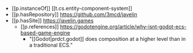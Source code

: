 


- [[p.instanceOf]] [[t.cs.entity-component-system]]
- [[p.hasRepository]] https://github.com/3mcd/javelin
- [[p.hasSite]] https://javelin.games
  - [[p.references]] https://godotengine.org/article/why-isnt-godot-ecs-based-game-engine
    - "[[Godot|prdct.godot]] does composition at a higher level than in a traditional ECS."
